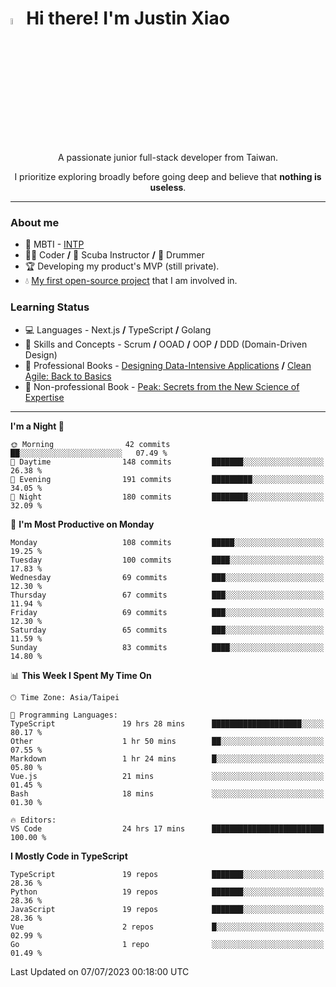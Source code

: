 # <img src="https://media.giphy.com/media/hvRJCLFzcasrR4ia7z/giphy.gif" width="5%">Hi there! I'm Justin Xiao
<p align="center">A passionate junior full-stack developer from Taiwan.  </p>
<p align="center">I prioritize exploring broadly before going deep and believe that <b>nothing is useless</b>.</p>

---
### About me
- 👀 MBTI - [INTP](https://www.16personalities.com/intp-personality)
- 👨‍💻 Coder **/** 🤿 Scuba Instructor **/** 🥁 Drummer
- 🏆 Developing my product's MVP (still private).
- 💧 [My first open-source project](https://github.com/Game-as-a-Service/Game-Lobby-Web) that I am involved in.

### Learning Status
- ‍💻 Languages - Next.js **/** TypeScript **/** Golang
- 🧠 Skills and Concepts - Scrum **/** OOAD **/** OOP **/** DDD (Domain-Driven Design)
- 📖 Professional Books - [Designing Data-Intensive Applications](https://a.co/d/aNTrecE) **/** [Clean Agile: Back to Basics](https://a.co/d/5K1qUNh)
- 🔖 Non-professional Book - [Peak: Secrets from the New Science of Expertise](https://a.co/d/9aoCxyl)

---
<!--START_SECTION:waka-->
**I'm a Night 🦉** 

```text
🌞 Morning                42 commits          ██░░░░░░░░░░░░░░░░░░░░░░░   07.49 % 
🌆 Daytime                148 commits         ███████░░░░░░░░░░░░░░░░░░   26.38 % 
🌃 Evening                191 commits         █████████░░░░░░░░░░░░░░░░   34.05 % 
🌙 Night                  180 commits         ████████░░░░░░░░░░░░░░░░░   32.09 % 
```
📅 **I'm Most Productive on Monday** 

```text
Monday                   108 commits         █████░░░░░░░░░░░░░░░░░░░░   19.25 % 
Tuesday                  100 commits         ████░░░░░░░░░░░░░░░░░░░░░   17.83 % 
Wednesday                69 commits          ███░░░░░░░░░░░░░░░░░░░░░░   12.30 % 
Thursday                 67 commits          ███░░░░░░░░░░░░░░░░░░░░░░   11.94 % 
Friday                   69 commits          ███░░░░░░░░░░░░░░░░░░░░░░   12.30 % 
Saturday                 65 commits          ███░░░░░░░░░░░░░░░░░░░░░░   11.59 % 
Sunday                   83 commits          ████░░░░░░░░░░░░░░░░░░░░░   14.80 % 
```


📊 **This Week I Spent My Time On** 

```text
🕑︎ Time Zone: Asia/Taipei

💬 Programming Languages: 
TypeScript               19 hrs 28 mins      ████████████████████░░░░░   80.17 % 
Other                    1 hr 50 mins        ██░░░░░░░░░░░░░░░░░░░░░░░   07.55 % 
Markdown                 1 hr 24 mins        █░░░░░░░░░░░░░░░░░░░░░░░░   05.80 % 
Vue.js                   21 mins             ░░░░░░░░░░░░░░░░░░░░░░░░░   01.45 % 
Bash                     18 mins             ░░░░░░░░░░░░░░░░░░░░░░░░░   01.30 % 

🔥 Editors: 
VS Code                  24 hrs 17 mins      █████████████████████████   100.00 % 
```

**I Mostly Code in TypeScript** 

```text
TypeScript               19 repos            ███████░░░░░░░░░░░░░░░░░░   28.36 % 
Python                   19 repos            ███████░░░░░░░░░░░░░░░░░░   28.36 % 
JavaScript               19 repos            ███████░░░░░░░░░░░░░░░░░░   28.36 % 
Vue                      2 repos             █░░░░░░░░░░░░░░░░░░░░░░░░   02.99 % 
Go                       1 repo              ░░░░░░░░░░░░░░░░░░░░░░░░░   01.49 % 
```




 Last Updated on 07/07/2023 00:18:00 UTC
<!--END_SECTION:waka-->

